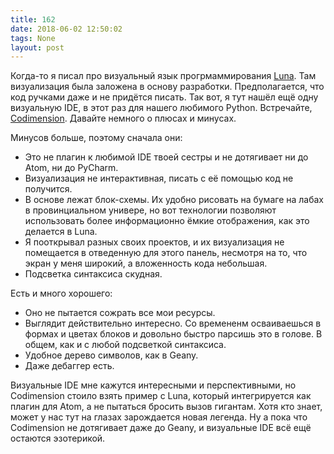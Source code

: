 ```yaml
---
title: 162
date: 2018-06-02 12:50:02
tags: None
layout: post
---
```


Когда-то я писал про визуальный язык прогрмаммирования [Luna](https://t.me/itgram_channel/37). Там визуализация была заложена в основу разработки. Предполагается, что код ручками даже и не придётся писать. Так вот, я тут нашёл ещё одну визуальную IDE, в этот раз для нашего любимого Python. Встречайте, [Codimension](http://codimension.org/). Давайте немного о плюсах и минусах.

Минусов больше, поэтому сначала они:
- Это не плагин к любимой IDE твоей сестры и не дотягивает ни до Atom, ни до PyCharm.
- Визуализация не интерактивная, писать с её помощью код не получится.
- В основе лежат блок-схемы. Их удобно рисовать на бумаге на лабах в провинциальном универе, но вот технологии позволяют использовать более информационно ёмкие отображения, как это делается в Luna.
- Я пооткрывал разных своих проектов, и их визуализация не помещается в отведенную для этого панель, несмотря на то, что экран у меня широкий, а вложенность кода небольшая.
- Подсветка синтаксиса скудная.

Есть и много хорошего:
+ Оно не пытается сожрать все мои ресурсы.
+ Выглядит действительно интересно. Со времененм осваиваешься в формах и цветах блоков и довольно быстро парсишь это в голове. В общем, как и с любой подсветкой синтаксиса.
+ Удобное дерево символов, как в Geany.
+ Даже дебаггер есть.

Визуальные IDE мне кажутся интересными и перспективными, но Codimension стоило взять пример с Luna, который интегрируется как плагин для Atom, а не пытаться бросить вызов гигантам. Хотя кто знает, может у нас тут на глазах зарождается новая легенда. Ну а пока что Codimension не дотягивает даже до Geany, и визуальные IDE всё ещё остаются эзотерикой.
